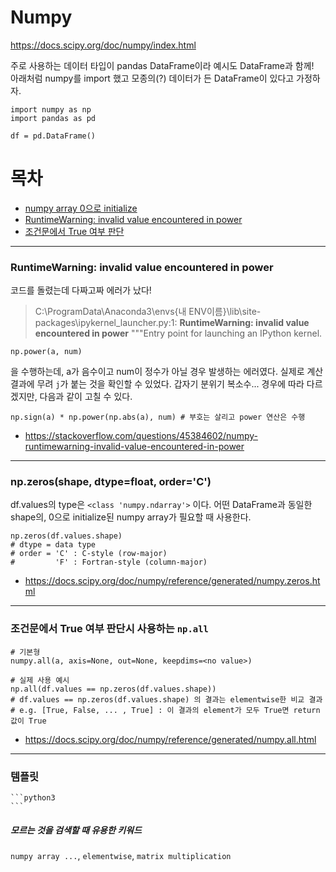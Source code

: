 # Numpy

https://docs.scipy.org/doc/numpy/index.html

주로 사용하는 데이터 타입이 pandas DataFrame이라 예시도 DataFrame과 함께! <br>
아래처럼 numpy를 import 했고 모종의(?) 데이터가 든 DataFrame이 있다고 가정하자.
```python3
import numpy as np
import pandas as pd

df = pd.DataFrame()
```

# 목차

- [numpy array 0으로 initialize](#np-zeros)
- [RuntimeWarning: invalid value encountered in power](#power-warning)
- [조건문에서 True 여부 판단](#np-all)


* * *
### RuntimeWarning: invalid value encountered in power <a id="power-warning"></a>
코드를 돌렸는데 다짜고짜 에러가 났다! 
> C:\ProgramData\Anaconda3\envs\{내 ENV이름}\lib\site-packages\ipykernel_launcher.py:1: **RuntimeWarning: invalid value encountered in power**
  """Entry point for launching an IPython kernel.
```python3
np.power(a, num)
```
을 수행하는데, a가 음수이고 num이 정수가 아닐 경우 발생하는 에러였다. 실제로 계산 결과에 무려 ```j```가 붙는 것을 확인할 수 있었다. 갑자기 분위기 복소수... 경우에 따라 다르겠지만, 다음과 같이 고칠 수 있다. 
```python3
np.sign(a) * np.power(np.abs(a), num) # 부호는 살리고 power 연산은 수행
```
- https://stackoverflow.com/questions/45384602/numpy-runtimewarning-invalid-value-encountered-in-power

* * *
### np.zeros(shape, dtype=float, order='C') <a id="np-zeros"></a>
df.values의 type은 ```<class 'numpy.ndarray'>``` 이다. 어떤 DataFrame과 동일한 shape의, 0으로 initialize된 numpy array가 필요할 때 사용한다.

```python3
np.zeros(df.values.shape)
# dtype = data type
# order = 'C' : C-style (row-major)
#         'F' : Fortran-style (column-major)
```
- https://docs.scipy.org/doc/numpy/reference/generated/numpy.zeros.html

* * *
### 조건문에서 True 여부 판단시 사용하는 ```np.all``` <a id="np-all"></a>
```python3
# 기본형
numpy.all(a, axis=None, out=None, keepdims=<no value>)

# 실제 사용 예시
np.all(df.values == np.zeros(df.values.shape))
# df.values == np.zeros(df.values.shape) 의 결과는 elementwise한 비교 결과 
# e.g. [True, False, ... , True] : 이 결과의 element가 모두 True면 return값이 True
```
- https://docs.scipy.org/doc/numpy/reference/generated/numpy.all.html

* * *
### 템플릿 <a id=""></a>
    ```python3
    ```
    
    
    
##### 모르는 것을 검색할 때 유용한 키워드
 ``` numpy array ... ```, ```elementwise```, ```matrix multiplication```

